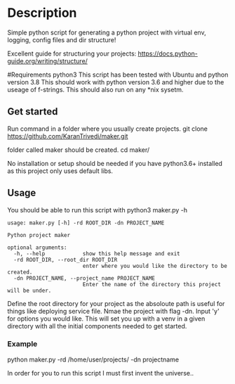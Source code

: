 # Description
Simple python script for generating a python project with virtual env, logging, config files and dir structure!

Excellent guide for structuring your projects:
https://docs.python-guide.org/writing/structure/

#Requirements
python3
This script has been tested with Ubuntu and python version 3.8
This should work with python version 3.6 and higher due to the useage of f-strings.
This should also run on any *nix sysetm.

## Get started

Run command in a folder where you usually create projects.
git clone https://github.com/KaranTrivedi/maker.git

folder called maker should be created. 
cd maker/

No installation or setup should be needed if you have python3.6+ installed as this project only uses default libs.


## Usage
You should be able to run this script with python3 maker.py -h

```
usage: maker.py [-h] -rd ROOT_DIR -dn PROJECT_NAME

Python project maker

optional arguments:
  -h, --help            show this help message and exit
  -rd ROOT_DIR, --root_dir ROOT_DIR
                        enter where you would like the directory to be created.
  -dn PROJECT_NAME, --project_name PROJECT_NAME
                        Enter the name of the directory this project will be under.
```

Define the root directory for your project as the absoloute path is useful for things like deploying service file.
Nmae the project with flag -dn. 
Input 'y' for options you would like.
This will set you up with a venv in a given directory with all the initial components needed to get started.

### Example
python maker.py -rd /home/user/projects/ -dn projectname

In order for you to run this script I must first invent the universe..